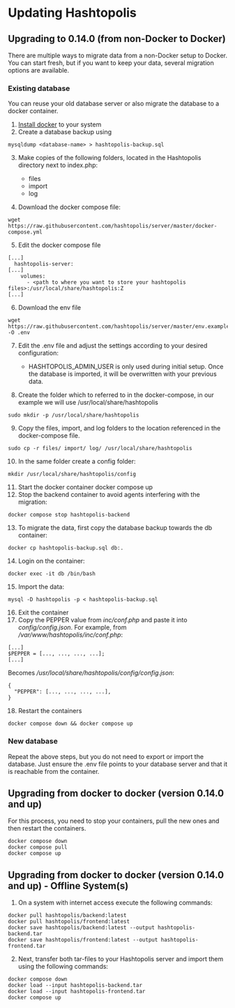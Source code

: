 
# Updating Hashtopolis 

## Upgrading to 0.14.0 (from non-Docker to Docker)

There are multiple ways to migrate data from a non-Docker setup to Docker. You can start fresh, but if you want to keep your data, several migration options are available.

### Existing database
You can reuse your old database server or also migrate the database to a docker container.

1. [Install docker](https://docs.docker.com/engine/install/ubuntu/) to your system
2. Create a database backup using
```
mysqldump <database-name> > hashtopolis-backup.sql
```

3. Make copies of the following folders, located in the Hashtopolis directory next to index.php:

   - files
   - import
   - log

4. Download the docker compose file: 
```
wget https://raw.githubusercontent.com/hashtopolis/server/master/docker-compose.yml
```

5. Edit the docker compose file
```
[...]
  hashtopolis-server:
[...]
    volumes:
      - <path to where you want to store your hashtopolis files>:/usr/local/share/hashtopolis:Z
[...]
```

6. Download the env file 
```
wget https://raw.githubusercontent.com/hashtopolis/server/master/env.example -O .env
```

7. Edit the .env file and adjust the settings according to your desired configuration:

   - HASHTOPOLIS_ADMIN_USER is only used during initial setup. Once the database is imported, it will be overwritten with your previous data.
8. Create the folder which to referred to in the docker-compose, in our example we will use /usr/local/share/hashtopolis
``` 
sudo mkdir -p /usr/local/share/hashtopolis
``` 

9. Copy the files, import, and log folders to the location referenced in the docker-compose file.
``` 
sudo cp -r files/ import/ log/ /usr/local/share/hashtopolis
```

10. In the same folder create a config folder: 
```
mkdir /usr/local/share/hashtopolis/config
```

11. Start the docker container docker compose up
12. Stop the backend container to avoid agents interfering with the migration:
```
docker compose stop hashtopolis-backend
```

13. To migrate the data, first copy the database backup towards the db container: 
```
docker cp hashtopolis-backup.sql db:.
```

14. Login on the container: 
```
docker exec -it db /bin/bash
```

15. Import the data: 
```
mysql -D hashtopolis -p < hashtopolis-backup.sql
```

16. Exit the container
17. Copy the PEPPER value from *inc/conf.php* and paste it into *config/config.json*. For example, from */var/www/hashtopolis/inc/conf.php*:
```
[...]
$PEPPER = [..., ..., ..., ...];
[...]
```
Becomes */usr/local/share/hashtopolis/config/config.json*:
```
{
  "PEPPER": [..., ..., ..., ...],
}
```

18. Restart the containers 

```
docker compose down && docker compose up
```

### New database 

Repeat the above steps, but you do not need to export or import the database. Just ensure the .env file points to your database server and that it is reachable from the container.

## Upgrading from docker to docker (version 0.14.0 and up)

For this process, you need to stop your containers, pull the new ones and then restart the containers.
```
docker compose down
docker compose pull
docker compose up
```

## Upgrading from docker to docker (version 0.14.0 and up) - Offline System(s)

1. On a system with internet access execute the following commands:

```
docker pull hashtopolis/backend:latest
docker pull hashtopolis/frontend:latest
docker save hashtopolis/backend:latest --output hashtopolis-backend.tar
docker save hashtopolis/frontend:latest --output hashtopolis-frontend.tar
```

2. Next, transfer both tar-files to your Hashtopolis server and import them using the following commands:

```
docker compose down
docker load --input hashtopolis-backend.tar
docker load --input hashtopolis-frontend.tar
docker compose up
```

<!-- ## New user interface: technical preview

> [!NOTE]
> The APIv2 and UIv2 are a technical preview. Currently, when enabled, everyone through the new API will be fully admin!

To enable 'version 2' of the API:

1. Stop your containers

2. set the HASHTOPOLIS_APIV2_ENABLE to 1 inside the .env file.

3. Relaunch the containers
```
docker compose up --detach
```

4. Access the technical preview via: ```http://127.0.0.1:4200``` using the default credentials user=admin and password=hashtopolis, unless modified in the .env file. -->
